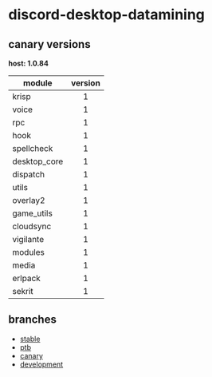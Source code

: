 # discord-desktop-datamining

## canary versions

**host: 1.0.84**

| module | version |
| ------ | :-----: |
| krisp | 1 |
| voice | 1 |
| rpc | 1 |
| hook | 1 |
| spellcheck | 1 |
| desktop_core | 1 |
| dispatch | 1 |
| utils | 1 |
| overlay2 | 1 |
| game_utils | 1 |
| cloudsync | 1 |
| vigilante | 1 |
| modules | 1 |
| media | 1 |
| erlpack | 1 |
| sekrit | 1 |

## branches

- [stable](https://github.com/OpenAsar/discord-desktop-datamining/tree/stable)
- [ptb](https://github.com/OpenAsar/discord-desktop-datamining/tree/ptb)
- [canary](https://github.com/OpenAsar/discord-desktop-datamining/tree/canary)
- [development](https://github.com/OpenAsar/discord-desktop-datamining/tree/development)